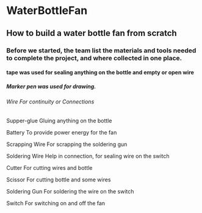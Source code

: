 # WaterBottleFan

## How to build a water bottle fan from scratch

### Before we started, the team list the materials and tools needed to complete the project, and where collected in one place.

#### tape was used for sealing anything on the bottle and empty or open wire

##### Marker pen was used for drawing.

###### Wire For continuity or Connections 

Supper-glue Gluing anything on the bottle

Battery To provide power energy for the fan

Scrapping Wire For scrapping the soldering gun 

Soldering Wire Help in connection, for sealing wire on the switch

Cutter For cutting wires and bottle

Scissor For cutting bottle and some wires

Soldering Gun For soldering the wire on the switch 

Switch For switching on and off the fan
